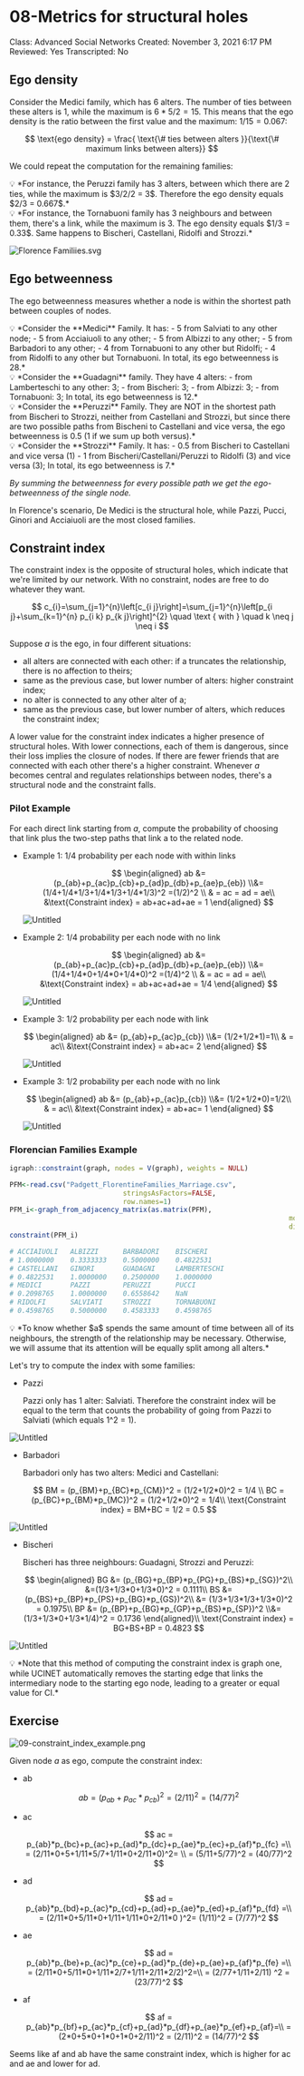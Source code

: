 # 08-Metrics for structural holes

Class: Advanced Social Networks
Created: November 3, 2021 6:17 PM
Reviewed: Yes
Transcripted: No

## Ego density

Consider the Medici family, which has 6 alters. The number of ties between these alters is 1, while the maximum is $6*5/2 = 15$. This means that the ego density is the ratio between the first value and the maximum: $1/15 = 0.067$:

$$
\text{ego density} = \frac{ \text{\# ties between alters }}{\text{\# maximum links between alters}}
$$

We could repeat the computation for the remaining families:

<aside>
💡 *For instance, the Peruzzi family has 3 alters, between which there are 2 ties, while the maximum is $3/2/2 = 3$. Therefore the ego density equals $2/3 = 0.667$.*

</aside>

<aside>
💡 *For instance, the Tornabuoni family has 3 neighbours and between them, there's a link, while the maximum is 3. The ego density equals $1/3 = 0.33$. Same happens to Bischeri, Castellani, Ridolfi and Strozzi.*

</aside>

![Florence Familiies.svg](08-Metrics%20for%20structural%20holes%202a25804c59fa44b4aefa6e4a2159ba5d/Florence_Familiies.svg)

## Ego betweenness

The ego betweenness measures whether a node is within the shortest path between couples of nodes. 

<aside>
💡 *Consider the **Medici** Family. It has:
- 5 from Salviati to any other node;
- 5 from Acciaiuoli to any other;
- 5 from Albizzi to any other;
- 5 from Barbadori to any other;
- 4 from Tornabuoni to any other but Ridolfi;
- 4 from Ridolfi to any other but Tornabuoni.
In total, its ego betweenness is 28.*

</aside>

<aside>
💡 *Consider the **Guadagni** family. They have 4 alters:
- from Lamberteschi to any other: 3;
- from Bischeri: 3;
- from Albizzi: 3;
- from Tornabuoni: 3;
In total, its ego betweenness is 12.*

</aside>

<aside>
💡 *Consider the **Peruzzi** Family. They are NOT in the shortest path from Bischeri to Strozzi, neither from Castellani and Strozzi, but since there are two possible paths from Bischeni to Castellani and vice versa, the ego betweenness is 0.5 (1 if we sum up both versus).*

</aside>

<aside>
💡 *Consider the **Strozzi** Family. It has:
- 0.5 from Bischeri to Castellani and vice versa (1)
- 1 from Bischeri/Castellani/Peruzzi to Ridolfi (3) and vice versa (3);
In total, its ego betweenness is 7.*

</aside>

*By summing the betweenness for every possible path we get the ego-betweenness of the single node.* 

In Florence's scenario, De Medici is the structural hole, while Pazzi, Pucci, Ginori and Acciaiuoli are the most closed families.   

## Constraint index

The constraint index is the opposite of structural holes, which indicate that we're limited by our network. With no constraint, nodes are free to do whatever they want. 

$$
c_{i}=\sum_{j=1}^{n}\left[c_{i j}\right]=\sum_{j=1}^{n}\left[p_{i j}+\sum_{k=1}^{n} p_{i k} p_{k j}\right]^{2} \quad \text { with } \quad k \neq j \neq i
$$

Suppose $a$ is the ego, in four different situations:

- all alters are connected with each other: if a truncates the relationship, there is no affection to theirs;
- same as the previous case, but lower number of alters: higher constraint index;
- no alter is connected to any other alter of a;
- same as the previous case, but lower number of alters, which reduces the constraint index;

A lower value for the constraint index indicates a higher presence of structural holes. With lower connections, each of them is dangerous, since their loss implies the closure of nodes. If there are fewer friends that are connected with each other there's a higher constraint. Whenever $a$ becomes central and regulates relationships between nodes, there's a structural node and the constraint falls.

### Pilot Example

For each direct link starting from $a$, compute the probability of choosing that link plus the two-step paths that link a to the related node. 

- Example 1: 1/4 probability per each node with within links
    
    $$
    \begin{aligned}
    ab &= (p_{ab}+p_{ac}p_{cb}+p_{ad}p_{db}+p_{ae}p_{eb})
    \\&= (1/4+1/4*1/3+1/4*1/3+1/4*1/3)^2 =(1/2)^2 \\
    & = ac = ad = ae\\
    &\text{Constraint index} = ab+ac+ad+ae = 1
    \end{aligned}
    $$
    
    ![Untitled](08-Metrics%20for%20structural%20holes%202a25804c59fa44b4aefa6e4a2159ba5d/Untitled.png)
    

- Example 2: 1/4 probability per each node with no link
    
    $$
    \begin{aligned}
    ab &= (p_{ab}+p_{ac}p_{cb}+p_{ad}p_{db}+p_{ae}p_{eb})
    \\&= (1/4+1/4*0+1/4*0+1/4*0)^2 =(1/4)^2 \\
    & = ac = ad = ae\\
    &\text{Constraint index} = ab+ac+ad+ae = 1/4
    \end{aligned}
    $$
    
    ![Untitled](08-Metrics%20for%20structural%20holes%202a25804c59fa44b4aefa6e4a2159ba5d/Untitled%201.png)
    

- Example 3: 1/2 probability per each node with link
    
    $$
    \begin{aligned}
    ab &= (p_{ab}+p_{ac}p_{cb})
    \\&= (1/2+1/2*1)=1\\
    & = ac\\
    &\text{Constraint index} = ab+ac= 2
    \end{aligned}
    $$
    
    ![Untitled](08-Metrics%20for%20structural%20holes%202a25804c59fa44b4aefa6e4a2159ba5d/Untitled%202.png)
    

- Example 3: 1/2 probability per each node with no link
    
    $$
    \begin{aligned}
    ab &= (p_{ab}+p_{ac}p_{cb})
    \\&= (1/2+1/2*0)=1/2\\
    & = ac\\
    &\text{Constraint index} = ab+ac= 1
    \end{aligned}
    $$
    
    ![Untitled](08-Metrics%20for%20structural%20holes%202a25804c59fa44b4aefa6e4a2159ba5d/Untitled%203.png)
    

### Florencian Families Example

```r
igraph::constraint(graph, nodes = V(graph), weights = NULL)

PFM<-read.csv("Padgett_FlorentineFamilies_Marriage.csv",
							stringsAsFactors=FALSE,
							row.names=1)
PFM_i<-graph_from_adjacency_matrix(as.matrix(PFM),
																	 mode="undirected", 
																	 diag=F)
constraint(PFM_i)

# ACCIAIUOLI   ALBIZZI      BARBADORI    BISCHERI 
# 1.0000000    0.3333333    0.5000000    0.4822531 
# CASTELLANI   GINORI       GUADAGNI     LAMBERTESCHI 
# 0.4822531    1.0000000    0.2500000    1.0000000 
# MEDICI       PAZZI        PERUZZI      PUCCI 
# 0.2098765    1.0000000    0.6558642    NaN 
# RIDOLFI      SALVIATI     STROZZI      TORNABUONI 
# 0.4598765    0.5000000    0.4583333    0.4598765
```

<aside>
💡 *To know whether $a$ spends the same amount of time between all of its neighbours, the strength of the relationship may be necessary. Otherwise, we will assume that its attention will be equally split among all alters.*

</aside>

Let's try to compute the index with some families:

- Pazzi
    
    Pazzi only has 1 alter: Salviati. Therefore the constraint index will be equal to the term that counts the probability of going from Pazzi to Salviati (which equals 1^2 = 1). 
    

![Untitled](08-Metrics%20for%20structural%20holes%202a25804c59fa44b4aefa6e4a2159ba5d/Untitled%204.png)

- Barbadori
    
    Barbadori only has two alters: Medici and Castellani:
    
    $$
    BM = (p_{BM}+p_{BC}*p_{CM})^2 = (1/2+1/2*0)^2 = 1/4 \\
    BC = (p_{BC}+p_{BM}*p_{MC})^2 = (1/2+1/2*0)^2 = 1/4\\
    \text{Constraint index} = BM+BC = 1/2 = 0.5
    $$
    

![Untitled](08-Metrics%20for%20structural%20holes%202a25804c59fa44b4aefa6e4a2159ba5d/Untitled%205.png)

- Bischeri
    
    Bischeri has three neighbours: Guadagni, Strozzi and Peruzzi:
    
    $$
    \begin{aligned}
    BG &= (p_{BG}+p_{BP}*p_{PG}+p_{BS}*p_{SG})^2\\
    &=(1/3+1/3*0+1/3*0)^2 = 0.1111\\
    BS &= (p_{BS}+p_{BP}*p_{PS}+p_{BG}*p_{GS})^2\\
    &= (1/3+1/3*1/3+1/3*0)^2 = 0.1975\\
    BP &= (p_{BP}+p_{BG}*p_{GP}+p_{BS}*p_{SP})^2 \\&= (1/3+1/3*0+1/3*1/4)^2 = 0.1736
    \end{aligned}\\
    \text{Constraint index} = BG+BS+BP = 0.4823
    $$
    

![Untitled](08-Metrics%20for%20structural%20holes%202a25804c59fa44b4aefa6e4a2159ba5d/Untitled%206.png)

<aside>
💡 *Note that this method of computing the constraint index is graph one, while UCINET automatically removes the starting edge that links the intermediary node to the starting ego node, leading to a greater or equal value for CI.*

</aside>

## Exercise

![09-constraint_index_example.png](08-Metrics%20for%20structural%20holes%202a25804c59fa44b4aefa6e4a2159ba5d/09-constraint_index_example.png)

Given node $a$ as ego, compute the constraint index:

- ab
    
    $$
    ab = (p_{ab}+p_{ac}* p_{cb})^2 =  (2/11)^2 = (14/77)^2
    $$
    
- ac
    
    $$
    ac = p_{ab}*p_{bc}+p_{ac}+p_{ad}*p_{dc}+p_{ae}*p_{ec}+p_{af}*p_{fc} =\\
    = (2/11*0+5+1/11*5/7+1/11*0+2/11*0)^2= \\
    = (5/11+5/77)^2 = (40/77)^2
    $$
    
- ad
    
    $$
    ad = p_{ab}*p_{bd}+p_{ac}*p_{cd}+p_{ad}+p_{ae}*p_{ed}+p_{af}*p_{fd} =\\
    = (2/11*0+5/11*0+1/11+1/11*0+2/11*0 )^2= (1/11)^2 = (7/77)^2
    $$
    
- ae
    
    $$
    ad = p_{ab}*p_{be}+p_{ac}*p_{ce}+p_{ad}*p_{de}+p_{ae}+p_{af}*p_{fe} =\\
    = (2/11*0+5/11*0+1/11*2/7+1/11+2/11*2/2)^2=\\
    = (2/77+1/11+2/11) ^2 = (23/77)^2
    $$
    
- af
    
    $$
    af = p_{ab}*p_{bf}+p_{ac}*p_{cf}+p_{ad}*p_{df}+p_{ae}*p_{ef}+p_{af}=\\
    = (2*0+5*0+1*0+1*0+2/11)^2 = (2/11)^2 = (14/77)^2
    $$
    

Seems like af and ab have the same constraint index, which is higher for ac and ae and lower for ad.